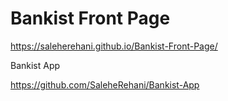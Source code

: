 # Bankist Front Page
 
 https://saleherehani.github.io/Bankist-Front-Page/
 
 
 Bankist App 
 
 https://github.com/SaleheRehani/Bankist-App
 
